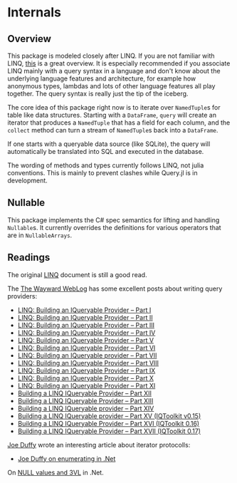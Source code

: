 # Internals

## Overview

This package is modeled closely after LINQ. If you are not familiar with LINQ, [this](https://msdn.microsoft.com/en-us/library/bb308959.aspx) is a great overview. It is especially recommended if you associate LINQ mainly with a query syntax in a language and don't know about the underlying language features and architecture, for example how anonymous types, lambdas and lots of other language features all play together. The query syntax is really just the tip of the iceberg.

The core idea of this package right now is to iterate over `NamedTuple`s for table like data structures. Starting with a `DataFrame`, `query` will create an iterator that produces a `NamedTuple` that has a field for each column, and the `collect` method can turn a stream of `NamedTuple`s back into a `DataFrame`.

If one starts with a queryable data source (like SQLite), the query will automatically be translated into SQL and executed in the database.

The wording of methods and types currently follows LINQ, not julia conventions. This is mainly to prevent clashes while Query.jl is in development.

## Nullable

This package implements the C# spec semantics for lifting and handling ``Nullable``s. It currently overrides the definitions for various operators that are in ``NullableArrays``.

## Readings

The original [LINQ](https://msdn.microsoft.com/en-us/library/bb308959.aspx) document is still a good read.

The [The Wayward WebLog](https://blogs.msdn.microsoft.com/mattwar/) has some excellent posts about writing query providers:

- [LINQ: Building an IQueryable Provider – Part I](https://blogs.msdn.microsoft.com/mattwar/2007/07/30/linq-building-an-iqueryable-provider-part-i/)
- [LINQ: Building an IQueryable Provider – Part II](https://blogs.msdn.microsoft.com/mattwar/2007/07/31/linq-building-an-iqueryable-provider-part-ii/)
- [LINQ: Building an IQueryable Provider – Part III](https://blogs.msdn.microsoft.com/mattwar/2007/08/01/linq-building-an-iqueryable-provider-part-iii/)
- [LINQ: Building an IQueryable Provider – Part IV](https://blogs.msdn.microsoft.com/mattwar/2007/08/02/linq-building-an-iqueryable-provider-part-iv/)
- [LINQ: Building an IQueryable Provider – Part V](https://blogs.msdn.microsoft.com/mattwar/2007/08/03/linq-building-an-iqueryable-provider-part-v/)
- [LINQ: Building an IQueryable Provider – Part VI](https://blogs.msdn.microsoft.com/mattwar/2007/08/09/linq-building-an-iqueryable-provider-part-vi/)
- [LINQ: Building an IQueryable provider – Part VII](https://blogs.msdn.microsoft.com/mattwar/2007/09/04/linq-building-an-iqueryable-provider-part-vii/)
- [LINQ: Building an IQueryable Provider – Part VIII](https://blogs.msdn.microsoft.com/mattwar/2007/10/09/linq-building-an-iqueryable-provider-part-viii/)
- [LINQ: Building an IQueryable Provider – Part IX](https://blogs.msdn.microsoft.com/mattwar/2008/01/16/linq-building-an-iqueryable-provider-part-ix/)
- [LINQ: Building an IQueryable Provider – Part X](https://blogs.msdn.microsoft.com/mattwar/2008/07/08/linq-building-an-iqueryable-provider-part-x/)
- [LINQ: Building an IQueryable Provider – Part XI](https://blogs.msdn.microsoft.com/mattwar/2008/07/14/linq-building-an-iqueryable-provider-part-xi/)
- [Building a LINQ IQueryable Provider – Part XII](https://blogs.msdn.microsoft.com/mattwar/2008/11/17/building-a-linq-iqueryable-provider-part-xii/)
- [Building a LINQ IQueryable Provider – Part XIII](https://blogs.msdn.microsoft.com/mattwar/2009/01/22/building-a-linq-iqueryable-provider-part-xiii/)
- [Building a LINQ IQueryable provider – Part XIV](https://blogs.msdn.microsoft.com/mattwar/2009/04/08/building-a-linq-iqueryable-provider-part-xiv/)
- [Building a LINQ IQueryable provider – Part XV (IQToolkit v0.15)](https://blogs.msdn.microsoft.com/mattwar/2009/06/16/building-a-linq-iqueryable-provider-part-xv-iqtoolkit-v0-15/)
- [Building a LINQ IQueryable Provider – Part XVI (IQToolkit 0.16)](https://blogs.msdn.microsoft.com/mattwar/2009/09/15/building-a-linq-iqueryable-provider-part-xvi-iqtoolkit-0-16/)
- [Building a LINQ IQueryable Provider – Part XVII (IQToolkit 0.17)](https://blogs.msdn.microsoft.com/mattwar/2010/02/09/building-a-linq-iqueryable-provider-part-xvii-iqtoolkit-0-17/)

[Joe Duffy](http://joeduffyblog.com/) wrote an interesting article about iterator protocolls:

- [Joe Duffy on enumerating in .Net](http://joeduffyblog.com/2008/09/21/the-cost-of-enumerating-in-net/)

On [NULL values and 3VL](https://msdn.microsoft.com/en-us/library/bb738687(v=vs.110).aspx) in .Net.
